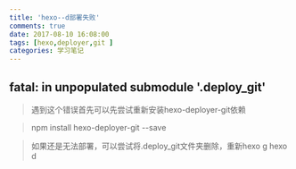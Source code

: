 ```yaml
---
title: 'hexo--d部署失败'
comments: true
date: 2017-08-10 16:08:00
tags: [hexo,deployer,git ]
categories: 学习笔记
---
```

## fatal: in unpopulated submodule '.deploy_git' 

> 遇到这个错误首先可以先尝试重新安装hexo-deployer-git依赖

> npm install hexo-deployer-git --save

> 如果还是无法部署，可以尝试将.deploy_git文件夹删除，重新hexo g hexo d
